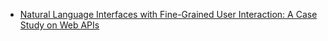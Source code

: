 * [Natural Language Interfaces with Fine-Grained User Interaction: A Case Study on Web APIs](http://cs.ucsb.edu/~ysu/papers/sigir18_interactive_nli.pdf)
